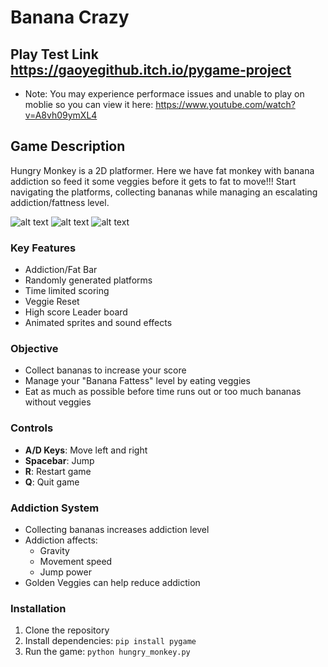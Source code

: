 # Banana Crazy

## Play Test Link https://gaoyegithub.itch.io/pygame-project
- Note: You may experience performace issues and unable to play on moblie so you can view it here: https://www.youtube.com/watch?v=A8vh09ymXL4

## Game Description
Hungry Monkey is a 2D platformer. Here we have fat monkey with banana addiction so feed it some veggies before it gets to fat to move!!! Start navigating the platforms, collecting bananas while managing an escalating addiction/fattness level.

![alt text](https://cloud-1pogexkn4-hack-club-bot.vercel.app/2monkey.png)
![alt text](https://cloud-1pogexkn4-hack-club-bot.vercel.app/1gameplay.png)
![alt text](https://cloud-1pogexkn4-hack-club-bot.vercel.app/0end.png)


### Key Features
- Addiction/Fat Bar
- Randomly generated platforms
- Time limited scoring
- Veggie Reset
- High score Leader board
- Animated sprites and sound effects

### Objective
- Collect bananas to increase your score
- Manage your "Banana Fattess" level by eating veggies
- Eat as much as possible before time runs out or too much bananas without veggies

### Controls
- **A/D Keys**: Move left and right
- **Spacebar**: Jump
- **R**: Restart game
- **Q**: Quit game

### Addiction System
- Collecting bananas increases addiction level
- Addiction affects:
  - Gravity
  - Movement speed
  - Jump power
- Golden Veggies can help reduce addiction


### Installation
1. Clone the repository
2. Install dependencies: `pip install pygame`
3. Run the game: `python hungry_monkey.py`
